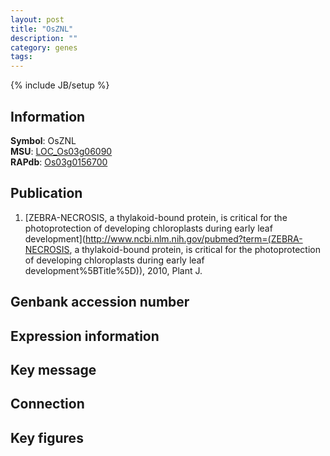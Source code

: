 ```yaml
---
layout: post
title: "OsZNL"
description: ""
category: genes
tags: 
---
```

{% include JB/setup %}

## Information
__Symbol__: OsZNL  
__MSU__: [LOC_Os03g06090](http://rice.plantbiology.msu.edu/cgi-bin/ORF_infopage.cgi?orf=LOC_Os03g06090)  
__RAPdb__: [Os03g0156700](http://rapdb.dna.affrc.go.jp/viewer/gbrowse_details/irgsp1?name=Os03g0156700)  

## Publication
1. [ZEBRA-NECROSIS, a thylakoid-bound protein, is critical for the photoprotection of developing chloroplasts during early leaf development](http://www.ncbi.nlm.nih.gov/pubmed?term=(ZEBRA-NECROSIS, a thylakoid-bound protein, is critical for the photoprotection of developing chloroplasts during early leaf development%5BTitle%5D)), 2010, Plant J.

## Genbank accession number

## Expression information

## Key message

## Connection

## Key figures


